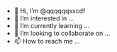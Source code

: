 - 👋 Hi, I’m @qqqqqqsxcdf
- 👀 I’m interested in ...
- 🌱 I’m currently learning ...
- 💞️ I’m looking to collaborate on ...
- 📫 How to reach me ...

<!---
qqqqqqsxcdf/qqqqqqsxcdf is a ✨ special ✨ repository because its `README.md` (this file) appears on your GitHub profile.
You can click the Preview link to take a look at your changes.
--->
